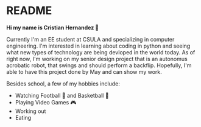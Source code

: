 # README
**Hi my name is Cristian Hernandez :wave:**

Currently I'm an EE student at CSULA and specializing in computer engineering.
I'm interested in learning about coding in python and seeing what new types of 
technology are being devloped in the world today.
As of right now, I'm working on my senior design project that is an
autonomus acrobatic robot, that swings and should perform a backflip.
Hopefully, I'm able to have this project done by May and can show my work.

Besides school, a few of my hobbies include:
- Watching Football :football: and Basketball :basketball:
- Playing Video Games :video_game:
- Working out
- Eating
